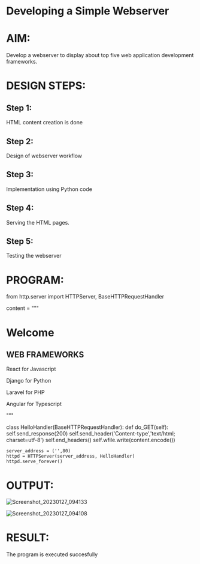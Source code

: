 # Developing a Simple Webserver

# AIM:

Develop a webserver to display about top five web application development frameworks.

# DESIGN STEPS:

## Step 1:

HTML content creation is done

## Step 2:

Design of webserver workflow

## Step 3:

Implementation using Python code

## Step 4:

Serving the HTML pages.

## Step 5:

Testing the webserver

# PROGRAM:

from http.server import HTTPServer, BaseHTTPRequestHandler

content = """
<html>
<head>
</head>
<body>
<h1>Welcome</h1>
<h2>WEB FRAMEWORKS</h2>
<p>React for Javascript</p>
<p>Django for Python</p>
<p>Laravel for PHP</p>
<p>Angular for Typescript</p>
</body>
</html>
"""

class HelloHandler(BaseHTTPRequestHandler):
    def do_GET(self):
        self.send_response(200)
        self.send_header('Content-type','text/html; charset=utf-8')
        self.end_headers()
        self.wfile.write(content.encode())
        
    server_address = ('',80)
    httpd = HTTPServer(server_address, HelloHandler)
    httpd.serve_forever()

# OUTPUT:

![Screenshot_20230127_094133](https://user-images.githubusercontent.com/118706984/215140486-34060a44-0983-44c9-973d-7b597151cb4d.png)

![Screenshot_20230127_094108](https://user-images.githubusercontent.com/118706984/215140537-0ac9ed82-3f47-4f29-b449-53b86db16a8e.png)





# RESULT:

The program is executed succesfully

